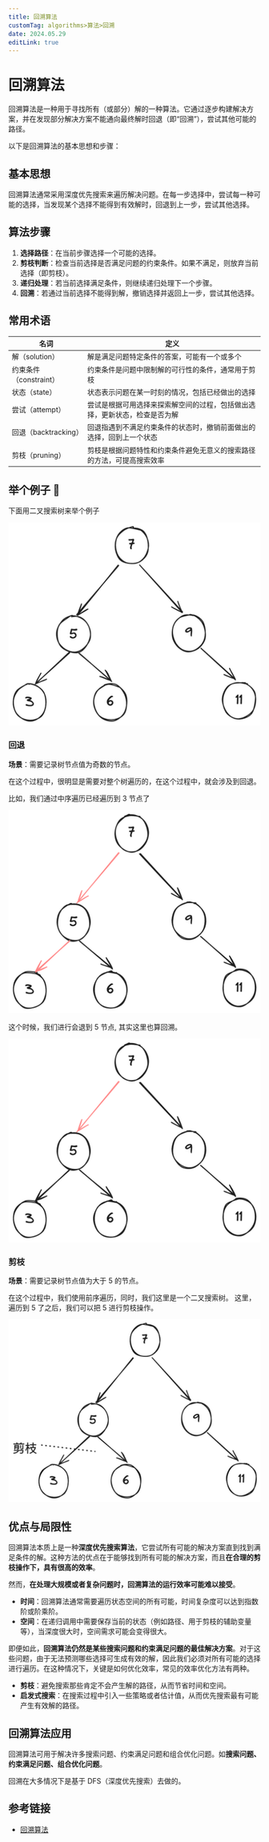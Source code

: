 ```yaml
---
title: 回溯算法
customTag: algorithms>算法>回溯
date: 2024.05.29
editLink: true
---
```


# 回溯算法

回溯算法是一种用于寻找所有（或部分）解的一种算法。它通过逐步构建解决方案，并在发现部分解决方案不能通向最终解时回退（即“回溯”），尝试其他可能的路径。

以下是回溯算法的基本思想和步骤：

## 基本思想

回溯算法通常采用深度优先搜索来遍历解决问题。在每一步选择中，尝试每一种可能的选择，当发现某个选择不能得到有效解时，回退到上一步，尝试其他选择。

## 算法步骤

1. **选择路径**：在当前步骤选择一个可能的选择。
2. **剪枝判断**：检查当前选择是否满足问题的约束条件。如果不满足，则放弃当前选择（即剪枝）。
3. **递归处理**：若当前选择满足条件，则继续递归处理下一个步骤。
4. **回溯**：若通过当前选择不能得到解，撤销选择并返回上一步，尝试其他选择。

## 常用术语

| 名词                     | 定义                                                               |
|--------------------------|--------------------------------------------------------------------|
| 解（solution）           | 解是满足问题特定条件的答案，可能有一个或多个                       |
| 约束条件（constraint）   | 约束条件是问题中限制解的可行性的条件，通常用于剪枝                 |
| 状态（state）            | 状态表示问题在某一时刻的情况，包括已经做出的选择                   |
| 尝试（attempt）          | 尝试是根据可用选择来探索解空间的过程，包括做出选择，更新状态，检查是否为解 |
| 回退（backtracking）     | 回退指遇到不满足约束条件的状态时，撤销前面做出的选择，回到上一个状态 |
| 剪枝（pruning）          | 剪枝是根据问题特性和约束条件避免无意义的搜索路径的方法，可提高搜索效率 |

## 举个例子 🌰

下面用二叉搜索树来举个例子

![alt text](image.png)

### 回退

**场景**：需要记录树节点值为奇数的节点。

在这个过程中，很明显是需要对整个树遍历的，在这个过程中，就会涉及到回退。

比如，我们通过中序遍历已经遍历到 3 节点了

![alt text](image-1.png)

这个时候，我们进行会退到 5 节点, 其实这里也算回溯。

![alt text](image-2.png)


### 剪枝

**场景**：需要记录树节点值为大于 5 的节点。

在这个过程中，我们使用前序遍历，同时，我们这里是一个二叉搜索树。
这里，遍历到 5 了之后，我们可以把 5 进行剪枝操作。

![alt text](image-3.png)

## 优点与局限性

回溯算法本质上是一种**深度优先搜索算法**，它尝试所有可能的解决方案直到找到满足条件的解。这种方法的优点在于能够找到所有可能的解决方案，而且**在合理的剪枝操作下，具有很高的效率**。

然而，**在处理大规模或者复杂问题时，回溯算法的运行效率可能难以接受**。

- **时间**：回溯算法通常需要遍历状态空间的所有可能，时间复杂度可以达到指数阶或阶乘阶。
- **空间**：在递归调用中需要保存当前的状态（例如路径、用于剪枝的辅助变量等），当深度很大时，空间需求可能会变得很大。

即便如此，**回溯算法仍然是某些搜索问题和约束满足问题的最佳解决方案**。对于这些问题，由于无法预测哪些选择可生成有效的解，因此我们必须对所有可能的选择进行遍历。在这种情况下，关键是如何优化效率，常见的效率优化方法有两种。

- **剪枝**：避免搜索那些肯定不会产生解的路径，从而节省时间和空间。
- **启发式搜索**：在搜索过程中引入一些策略或者估计值，从而优先搜索最有可能产生有效解的路径。


## 回溯算法应用

回溯算法可用于解决许多搜索问题、约束满足问题和组合优化问题。如**搜索问题、约束满足问题、组合优化问题**。

回溯在大多情况下是基于 DFS（深度优先搜索）去做的。

## 参考链接
- [回溯算法](https://www.hello-algo.com/chapter_backtracking/backtracking_algorithm/#1315)